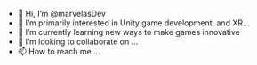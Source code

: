 - 👋 Hi, I’m @marvelasDev
- 👀 I’m primarily interested in Unity game development, and XR...
- 🌱 I’m currently learning new ways to make games innovative
- 💞️ I’m looking to collaborate on ...
- 📫 How to reach me ...

<!---
marvelasDev/marvelasDev is a ✨ special ✨ repository because its `README.md` (this file) appears on your GitHub profile.
You can click the Preview link to take a look at your changes.
--->
